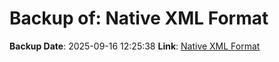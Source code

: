 # Backup of: Native XML Format

**Backup Date**: 2025-09-16 12:25:38
**Link**: [Native XML Format](https://przemienniki.net/export/rxf.xml)
